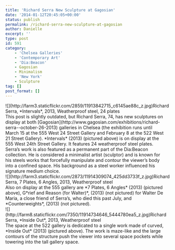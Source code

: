 ```yaml
---
title: 'Richard Serra New Sculpture at Gagosian'
date: '2014-01-12T20:45:05+00:00'
status: publish
permalink: /richard-serra-new-sculpture-at-gagosian
author: Danielle
excerpt: ''
type: post
id: 591
category:
    - 'Chelsea Galleries'
    - 'Contemporary Art'
    - 'Dia:Beacon'
    - Gagosian
    - Minimalism
    - 'New York'
    - Sculpture
tag: []
post_format: []
---
```

<div class="wp-caption alignnone" style="width: 530px">![](http://farm3.staticflickr.com/2859/11913842715_c6145ae88c_z.jpg)Richard Serra, *Intervals*, 2013, Weatherproof steel, 24 plates

</div>This post is slightly outdated, but Richard Serra, 74, has new sculptures on display at both [Gagosian](http://www.gagosian.com/exhibitions/richard-serra--october-26-2013) galleries in Chelsea (the exhibition runs until March 15 at the 555 West 24 Street Gallery and February 8 at the 522 West 21 Street Gallery). *Intervals* (2013) (pictured above) is on display at the 555 West 24th Street Gallery. It features 24 weatherproof steel plates. Serra’s work is also featured as a permanent part of the Dia:Beacon collection. He is considered a minimalist artist (sculptor) and is known for his steels works that forcefully manipulate and contour the viewer’s body into a confined space. His background as a steel worker influenced his signature medium choice.

<div class="wp-caption alignnone" style="width: 522px">![](http://farm3.staticflickr.com/2873/11914309074_425dd3733f_z.jpg)Richard Serra, 7 Plates, 6 Angles, 2013, Weatherproof steel

</div>Also on display at the 555 gallery are *7 Plates, 6 Angles* (2013) (pictured above), G*rief and Reason (for Walter)*, (2013) (not pictured) for Walter De Maria, a close friend of Serra’s, who died this past July, and *Counterweights*, (2013) (not pictured).

<div class="wp-caption alignnone" style="width: 514px">![](http://farm8.staticflickr.com/7350/11914734646_5444780ea5_z.jpg)Richard Serra, *Inside Out*, 2013, Weatherproof steel

</div>The space at the 522 gallery is dedicated to a single work made of curved, *Inside Out* (2013) (pictured above). The work is maze-like and the large contours of the structure push the viewer into several space pockets while towering into the tall gallery space.